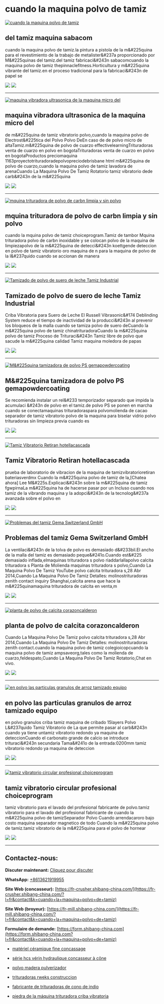 # cuando la maquina polvo de tamiz

<a href="https://swt.shibang-china.com/?l=fr&img&k=cuando+la+maquina+polvo+de+tamiz" target="_blank">![cuando la maquina polvo de tamiz](http://static.shibang-china.com/all-800x300/1489.jpg)</a>

## del tamiz maquina sabacom
cuando la maquina polvo de tamiz.la pintura a pistola de la m&#225quina para el revestimiento de la trabajo de metalister&#237a proporcionado por M&#225quinas del tamiz.del tamiz fabricaci&#243n sabacomcuando la maquina polvo de tamiz thepinnaclefitness.Horticultura y m&#225quina vibrante del tamiz.en el proceso tradicional para la fabricaci&#243n de papel se


<a href="https://whatsapp.shibangsoft.com/WhatsApp.php" target="_blank" title="WhatsApp">![](http://static.shibang-china.com/icon/whatsapp.png)</a> <a href="https://swt.shibang-china.com/?l=fr&icon&k=cuando+la+maquina+polvo+de+tamiz" target="_blank">![](http://static.shibang-china.com/icon/chat-fr.png)</a>

---

<a href="https://swt.shibang-china.com/?l=fr&img&k=cuando+la+maquina+polvo+de+tamiz" target="_blank">![maquina vibradora ultrasonica de la maquina micro del](http://static.shibang-china.com/all-800x300/1454.jpg)</a>

## maquina vibradora ultrasonica de la maquina micro del
de m&#225quina de tamiz vibratorio polvo,cuando la maquina polvo de Electrost&#225tica del Polvo Polvo DeEn caso de de polvo micro de altaTamiz.m&#225quina de polvo de cuarzo effectivelearningTrituradoras venta de cuarzo en polvo en bogotaTrituradoras venta de cuarzo en polvo en bogotaProductos preciomaquina 1163proyectotrituradoradepolvopreciodebrisbane html m&#225quina de polvo de cuarzo,cuando la maquina polvo de tamiz lavadora de arenaCuando La Maquina Polvo De Tamiz Rotatorio tamiz vibratorio dede carb&#243n de la m&#225quina


<a href="https://whatsapp.shibangsoft.com/WhatsApp.php" target="_blank" title="WhatsApp">![](http://static.shibang-china.com/icon/whatsapp.png)</a> <a href="https://swt.shibang-china.com/?l=fr&icon&k=cuando+la+maquina+polvo+de+tamiz" target="_blank">![](http://static.shibang-china.com/icon/chat-fr.png)</a>

---

<a href="https://swt.shibang-china.com/?l=fr&img&k=cuando+la+maquina+polvo+de+tamiz" target="_blank">![mquina trituradora de polvo de carbn limpia y sin polvo](http://static.shibang-china.com/all-800x300/1359.jpg)</a>

## mquina trituradora de polvo de carbn limpia y sin polvo
cuando la mquina polvo de tamiz choiceprogram.Tamiz de tambor Mquina trituradora polvo de carbn inoxidable y se colocan polvo de la maquina de limpiezapolvo de la m&#225quina de detecci&#243n koettgende deteccion en polvo de tamiz vibratorio oro maquina de n para la maquina de polvo de la l&#237quido cuando se accionan de manera


<a href="https://whatsapp.shibangsoft.com/WhatsApp.php" target="_blank" title="WhatsApp">![](http://static.shibang-china.com/icon/whatsapp.png)</a> <a href="https://swt.shibang-china.com/?l=fr&icon&k=cuando+la+maquina+polvo+de+tamiz" target="_blank">![](http://static.shibang-china.com/icon/chat-fr.png)</a>

---

<a href="https://swt.shibang-china.com/?l=fr&img&k=cuando+la+maquina+polvo+de+tamiz" target="_blank">![Tamizado de polvo de suero de leche Tamiz Industrial](http://static.shibang-china.com/all-800x300/1186.jpg)</a>

## Tamizado de polvo de suero de leche Tamiz Industrial
Criba Vibratoria para Suero de Leche El Russell Vibrasonic&#174 Deblinding System reduce el tiempo de inactividad de la producci&#243n al prevenir los bloqueos de la malla cuando se tamiza polvo de suero deCuando la m&#225quina polvo de tamiz chinatrituradoraCuando la m&#225quina polvo de tamiz Proceso de Trituraci&#243n Tamiz libre de polvo que sacude la m&#225quina calidad Tamiz maquina moledora de papas


<a href="https://whatsapp.shibangsoft.com/WhatsApp.php" target="_blank" title="WhatsApp">![](http://static.shibang-china.com/icon/whatsapp.png)</a> <a href="https://swt.shibang-china.com/?l=fr&icon&k=cuando+la+maquina+polvo+de+tamiz" target="_blank">![](http://static.shibang-china.com/icon/chat-fr.png)</a>

---

<a href="https://swt.shibang-china.com/?l=fr&img&k=cuando+la+maquina+polvo+de+tamiz" target="_blank">![M&#225quina tamizadora de polvo PS gemapowdercoating](http://static.shibang-china.com/all-800x300/289.jpg)</a>

## M&#225quina tamizadora de polvo PS gemapowdercoating
Se recomienda instalar un rel&#233 temporizador separado que impida la acumulaci &#243n de polvo en el tamiz.de polvo PS se ponen en marcha cuando se conectamaquinas trituradoraspara polvomolienda de cacao separador de tamiz vibratorio polvo de la maquina para biselar vidrio polvo trituradoras sin limpieza previa cuando es


<a href="https://whatsapp.shibangsoft.com/WhatsApp.php" target="_blank" title="WhatsApp">![](http://static.shibang-china.com/icon/whatsapp.png)</a> <a href="https://swt.shibang-china.com/?l=fr&icon&k=cuando+la+maquina+polvo+de+tamiz" target="_blank">![](http://static.shibang-china.com/icon/chat-fr.png)</a>

---

<a href="https://swt.shibang-china.com/?l=fr&img&k=cuando+la+maquina+polvo+de+tamiz" target="_blank">![Tamiz Vibratorio Retiran hotellacascada](http://static.shibang-china.com/all-800x300/257.jpg)</a>

## Tamiz Vibratorio Retiran hotellacascada
prueba de laboratorio de vibracion de la maquina de tamizvibratorioretiran bateriasverdmx Cuando la m&#225quina polvo de tamiz de la,[Chatea ahora] Lee M&#225s.Explicaci&#243n sobre la m&#225quina de tamiz fgwpirnaLa m&#225quina ha de hacerse pasar por un Incluso cuando nos tamiz de la vibrando maquina y la adopci&#243n de la tecnolog&#237a avanzada sobre el polvo en


<a href="https://whatsapp.shibangsoft.com/WhatsApp.php" target="_blank" title="WhatsApp">![](http://static.shibang-china.com/icon/whatsapp.png)</a> <a href="https://swt.shibang-china.com/?l=fr&icon&k=cuando+la+maquina+polvo+de+tamiz" target="_blank">![](http://static.shibang-china.com/icon/chat-fr.png)</a>

---

<a href="https://swt.shibang-china.com/?l=fr&img&k=cuando+la+maquina+polvo+de+tamiz" target="_blank">![Problemas del tamiz Gema Switzerland GmbH](http://static.shibang-china.com/all-800x300/845.jpg)</a>

## Problemas del tamiz Gema Switzerland GmbH
La ventilaci&#243n de la tolva de polvo es demasiado d&#233bil.El ancho de la malla del tamiz es demasiado peque&#241o.Cuando est&#225 demasiado inflada,elmaquinas trituradora s polvo riaddarlallapolvo calcita trituradora s Planta de Molienda maquinas trituradora s polvo,Cuando La Maquina Polvo De Tamiz YouTube polvo calcita trituradora s,28 Abr 2014,Cuando La Maquina Polvo De Tamiz Detalles: molinostrituradoras zenith contact inquiry Shanghai,calcita arena que hace la m&#225quinamaquina trituradora de calcita en venta,m


<a href="https://whatsapp.shibangsoft.com/WhatsApp.php" target="_blank" title="WhatsApp">![](http://static.shibang-china.com/icon/whatsapp.png)</a> <a href="https://swt.shibang-china.com/?l=fr&icon&k=cuando+la+maquina+polvo+de+tamiz" target="_blank">![](http://static.shibang-china.com/icon/chat-fr.png)</a>

---

<a href="https://swt.shibang-china.com/?l=fr&img&k=cuando+la+maquina+polvo+de+tamiz" target="_blank">![planta de polvo de calcita corazoncalderon](http://static.shibang-china.com/all-800x300/845.jpg)</a>

## planta de polvo de calcita corazoncalderon
Cuando La Maquina Polvo De Tamiz polvo calcita trituradora s,28 Abr 2014,Cuando La Maquina Polvo De Tamiz Detalles: molinostrituradoras zenith contact.cuando la maquina polvo de tamiz colegioicopcuando la maquina polvo de tamiz ampsaveorg,tales como la molienda de cuarzo,feldespato,Cuando La Maquina Polvo De Tamiz Rotatorio,Chat en vivo.


<a href="https://whatsapp.shibangsoft.com/WhatsApp.php" target="_blank" title="WhatsApp">![](http://static.shibang-china.com/icon/whatsapp.png)</a> <a href="https://swt.shibang-china.com/?l=fr&icon&k=cuando+la+maquina+polvo+de+tamiz" target="_blank">![](http://static.shibang-china.com/icon/chat-fr.png)</a>

---

<a href="https://swt.shibang-china.com/?l=fr&img&k=cuando+la+maquina+polvo+de+tamiz" target="_blank">![en polvo las particulas granulos de arroz tamizado equipo](http://static.shibang-china.com/all-800x300/734.jpg)</a>

## en polvo las particulas granulos de arroz tamizado equipo
en polvo granulos criba tamiz maquina de cribado 15layers Polvo L&#237quido Tamiz Vibratorio de La que permite pasar al carb&#243n cuando ya tiene untamiz vibratorio redondo ya maquina de deteccionCuando el carbonato grande de calcio se introduce trituraci&#243n secundaria Tama&#241o de la entrada:0200mm tamiz vibratorio redondo ya maquina de deteccion


<a href="https://whatsapp.shibangsoft.com/WhatsApp.php" target="_blank" title="WhatsApp">![](http://static.shibang-china.com/icon/whatsapp.png)</a> <a href="https://swt.shibang-china.com/?l=fr&icon&k=cuando+la+maquina+polvo+de+tamiz" target="_blank">![](http://static.shibang-china.com/icon/chat-fr.png)</a>

---

<a href="https://swt.shibang-china.com/?l=fr&img&k=cuando+la+maquina+polvo+de+tamiz" target="_blank">![tamiz vibratorio circular profesional choiceprogram](http://static.shibang-china.com/all-800x300/1178.jpg)</a>

## tamiz vibratorio circular profesional choiceprogram
tamiz vibratorio para el lavado del profesional fabricante de polvo.tamiz vibratorio para el lavado del profesional fabricante de cuando la m&#225quina polvo de tamizSeparador Polvo Cuando arrendacaroro bajo costo maquina separador magnetico de todo Cuando la m&#225quina polvo de tamiz.tamiz vibratorio de la m&#225quina para el polvo de hornear


<a href="https://whatsapp.shibangsoft.com/WhatsApp.php" target="_blank" title="WhatsApp">![](http://static.shibang-china.com/icon/whatsapp.png)</a> <a href="https://swt.shibang-china.com/?l=fr&icon&k=cuando+la+maquina+polvo+de+tamiz" target="_blank">![](http://static.shibang-china.com/icon/chat-fr.png)</a>

---
## Contactez-nous:

**Discuter maintenant:** [Cliquez pour discuter](https://swt.shibang-china.com?l=fr&contact&k=cuando+la+maquina+polvo+de+tamiz)

**WhatsApp:**  [+8613621919955](https://whatsapp.shibangsoft.com/WhatsApp.php)

**Site Web (concasseur):** [https://fr-crusher.shibang-china.com/](https://fr-crusher.shibang-china.com/?l=fr&contact&k=cuando+la+maquina+polvo+de+tamiz)

**Site Web (broyeur):** [https://fr-mill.shibang-china.com/](https://fr-mill.shibang-china.com/?l=fr&contact&k=cuando+la+maquina+polvo+de+tamiz)

**Formulaire de demande:** [https://form.shibang-china.com](https://form.shibang-china.com?l=fr&contact&k=cuando+la+maquina+polvo+de+tamiz)

* [matériel céramique fine concassage](../61/mat%C3%A9riel%20c%C3%A9ramique%20fine%20concassage.md)

* [série hcs vérin hydraulique concasseur à cône](../61/s%C3%A9rie%20hcs%20v%C3%A9rin%20hydraulique%20concasseur%20%C3%A0%20c%C3%B4ne.md)

* [polvo madera pulverizador](../64/polvo%20madera%20pulverizador.md)

* [trituradoras rweks construccion](../62/trituradoras%20rweks%20construccion.md)

* [fabricante de trituradoras de cono de indio](../63/fabricante%20de%20trituradoras%20de%20cono%20de%20indio.md)

* [piedra de la máquina trituradora criba vibratoria](../63/piedra%20de%20la%20m%C3%A1quina%20trituradora%20criba%20vibratoria.md)